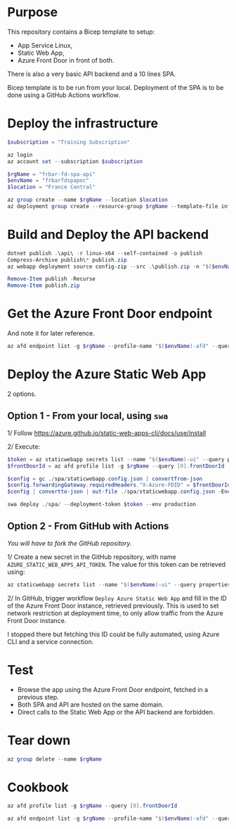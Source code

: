# Purpose

This repository contains a Bicep template to setup:
- App Service Linux,
- Static Web App,
- Azure Front Door in front of both.

There is also a very basic API backend and a 10 lines SPA.

Bicep template is to be run from your local. Deployment of the SPA is to be done using a GitHub Actions workflow.

# Deploy the infrastructure

```powershell
$subscription = "Training Subscription"

az login
az account set --subscription $subscription

$rgName = "frbar-fd-spa-api"
$envName = "frbarfdspapoc"
$location = "France Central"

az group create --name $rgName --location $location
az deployment group create --resource-group $rgName --template-file infra.bicep --mode complete --parameters envName=$envName
```

# Build and Deploy the API backend

```powershell
dotnet publish .\api\ -r linux-x64 --self-contained -o publish
Compress-Archive publish\* publish.zip
az webapp deployment source config-zip --src .\publish.zip -n "$($envName)-api" -g $rgName

Remove-Item publish -Recurse
Remove-Item publish.zip
```

# Get the Azure Front Door endpoint

And note it for later reference.

```powershell
az afd endpoint list -g $rgName --profile-name "$($envName)-afd" --query [0].hostName
```

# Deploy the Azure Static Web App

2 options.

## Option 1 - From your local, using `swa`

1/ Follow https://azure.github.io/static-web-apps-cli/docs/use/install

2/ Execute:

```powershell
$token = az staticwebapp secrets list --name "$($envName)-ui" --query properties.apiKey
$frontDoorId = az afd profile list -g $rgName --query [0].frontDoorId 

$config = gc ./spa/staticwebapp.config.json | convertfrom-json
$config.forwardingGateway.requiredHeaders."X-Azure-FDID" = $frontDoorId.Replace("""","")
$config | convertto-json | out-file ./spa/staticwebapp.config.json -Encoding Ascii

swa deploy ./spa/ --deployment-token $token --env production
```

## Option 2 - From GitHub with Actions

*You will have to fork the GitHub repository.*

1/ Create a new secret in the GitHub repository, with name `AZURE_STATIC_WEB_APPS_API_TOKEN`. The value for this token can be retrieved using:

```powershell
az staticwebapp secrets list --name "$($envName)-ui" --query properties.apiKey
```

2/ In GitHub, trigger workflow `Deploy Azure Static Web App` and fill in the ID of the Azure Front Door instance, retrieved previously. This is used to set network restriction at deployment time, to only allow traffic from the Azure Front Door instance.

I stopped there but fetching this ID could be fully automated, using Azure CLI and a service connection.

# Test

- Browse the app using the Azure Front Door endpoint, fetched in a previous step.
- Both SPA and API are hosted on the same domain.
- Direct calls to the Static Web App or the API backend are forbidden.

# Tear down

```powershell
az group delete --name $rgName
```

# Cookbook

```powershell
az afd profile list -g $rgName --query [0].frontDoorId 

az afd endpoint list -g $rgName --profile-name "$($envName)-afd" --query [0].hostName
``` 
